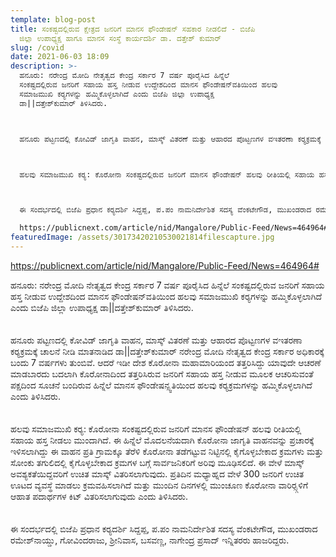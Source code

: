 ```yaml
---
template: blog-post
title: ಸಂಕಷ್ಟದಲ್ಲಿರುವ ಕ್ಷೇತ್ರದ ಜನರಿಗೆ ಮಾನಸ ಫೌಂಡೇಷನ್ ಸಹಕಾರ ನೀಡಲಿದೆ - ಬಿಜೆಪಿ
  ಜಿಲ್ಲಾ ಉಪಾಧ್ಯಕ್ಷ ಹಾಗೂ ಮಾನಸ ಸಂಸ್ಥೆ ಕಾರ್ಯದರ್ಶಿ ಡಾ. ದತ್ತೇಶ್ ಕುಮಾರ್
slug: /covid
date: 2021-06-03 18:09
description: >-
  ಹನೂರು: ನರೇಂದ್ರ ಮೋದಿ ನೇತೃತ್ವದ ಕೇಂದ್ರ ಸರ್ಕಾರ 7 ವರ್ಷ ಪೂರೈಸಿದ ಹಿನ್ನೆಲೆ
  ಸಂಕಷ್ಟದಲ್ಲಿರುವ ಜನರಿಗೆ ಸಹಾಯ ಹಸ್ತ ನೀಡುವ ಉದ್ದೇಶದಿಂದ ಮಾನಸ ಫೌಂಡೇಷನ್‌ವತಿಯಿಂದ ಹಲವು
  ಸಮಾಜಮುಖಿ ಕರ‍್ಯಗಳನ್ನು ಹಮ್ಮಿಕೊಳ್ಳಲಾಗಿದೆ ಎಂದು ಬಿಜೆಪಿ ಜಿಲ್ಲಾ ಉಪಾಧ್ಯಕ್ಷ
  ಡಾ||ದತ್ತೇಶ್‌ಕುಮಾರ್ ತಿಳಿಸಿದರು.



  ಹನೂರು ಪಟ್ಟಣದಲ್ಲಿ ಕೋವಿಡ್ ಜಾಗೃತಿ ವಾಹನ, ಮಾಸ್ಕ್ ವಿತರಣೆ ಮತ್ತು ಆಹಾರದ ಪೊಟ್ಟಣಗಳ ವಇತರಣಾ ಕರ‍್ಯಕ್ರಮಕ್ಕೆ ಚಾಲನೆ ನೀಡಿ ಮಾತನಾಡಿದ ಡಾ||ದತ್ತೇಶ್‌ಕುಮಾರ್ ನರೇಂದ್ರ ಮೋದಿ ನೇತೃತ್ವದ ಕೇಂದ್ರ ಸರ್ಕಾರ ಅಧಿಕಾರಕ್ಕೆ ಬಂದು 7 ವರ್ಷಗಳು ತುಂಬಿವೆ. ಆದರೆ ಇಡೀ ದೇಶ ಕೊರೋನಾ ಮಹಾಮಾರಿಯಂದ ತತ್ತರಿಸಿದ್ದು ಯಾವುದೇ ಆಚರಣೆ ಮಾಡಬಾರದು ಬದಲಾಗಿ ಕೊರೋನಾದಿಂದ ತತ್ತರಿಸಿರುವ ಜನರಿಗೆ ಸಹಾಯ ಹಸ್ತ ನೀಡುವ ಮೂಲಕ ಆಚರಿಸುವಂತೆ ಪಕ್ಷದಿಂದ ಸೂಚನೆ ಬಂದಿರುವ ಹಿನ್ನೆಲೆ ಮಾನಸ ಫೌಂಡೇಷನ್ಸ್ವತಿಯಿಂದ ಹಲವು ಕರ‍್ಯಕ್ರಮಗಳನ್ನು ಹಮ್ಮಿಕೊಳ್ಳಲಾಗಿದೆ ಎಂದು ತಿಳಿಸಿದರು.



  ಹಲವು ಸಮಾಜಮುಖಿ ಕರ‍್ಯ: ಕೊರೋನಾ ಸಂಕಷ್ಟದಲ್ಲಿರುವ ಜನರಿಗೆ ಮಾನಸ ಫೌಂಡೇಷನ್ ಹಲವು ರೀತಿಯಲ್ಲಿ ಸಹಾಯ ಹಸ್ತ ನೀಡಲು ಮುಂದಾಗಿದೆ. ಈ ಹಿನ್ನೆಲೆ ಮೊದಲನೆಯದಾಗಿ ಕೊರೋನಾ ಜಾಗೃತಿ ವಾಹನವನ್ನು ಪ್ರಚಾರಕ್ಕೆ ಇಳಿಸಲಾಗಿದ್ದು ಈ ವಾಹನ ಪ್ರತಿ ಗ್ರಾಮಕ್ಕೂ ತೆರೆಳಿ ಕೊರೋನಾ ತಡೆಗಟ್ಟುವ ನಿಟ್ಟಿನಲ್ಲಿ ಕೈಗೊಳ್ಳಬೇಕಾದ ಕ್ರಮಗಳು ಮತ್ತು ಸೋಂಕು ತಗುಲಿದಲ್ಲಿ ಕೈಗೊಳ್ಳಬೇಕಾದ ಕ್ರಮಗಳ ಬಗ್ಗೆ ಸಾರ್ವಜನಿಕರಿಗೆ ಅರಿವು ಮೂಢಿಸಲಿದೆ. ಈ ವೇಳೆ ಮಾಸ್ಕ್ ಅವಶ್ಯಕತೆಯಿದ್ದವರಿಗೆ ಉಚಿತ ಮಾಸ್ಕ್ ವಿತರಿಸಲಾಗುವುದು. ಪ್ರತಿದಿನ ಮಧ್ಯಾಹ್ನದ ವೇಳೆ 300 ಜನರಿಗೆ ಉಚಿತ ಊಟದ ವ್ಯವಸ್ಥೆ ಮಾಡಲು ಕ್ರಮವಹಿಸಲಾಗಿದೆ ಮತ್ತು ಮುಂದಿನ ದಿನಗಳಲ್ಲಿ ಮುಂಚೂಣ ಕೊರೋನಾ ವಾರಿರ‍್ಸ್ಗಳಿಗೆ ಆಹಾತ ಪದಾರ್ಥಗಳ ಕಿಟ್ ವಿತರಿಸಲಾಗುವುದು ಎಂದು ತಿಳಿಸಿದರು.



  ಈ ಸಂದರ್ಭದಲ್ಲಿ ಬಿಜೆಪಿ ಪ್ರಧಾನ ಕರ‍್ಯದರ್ಶಿ ಸಿದ್ದಪ್ಪ, ಪ.ಪಂ ನಾಮನಿರ್ದೇಶಿತ ಸದಸ್ಯ ವೆಂಕಟೇಗೌಡ, ಮುಖಂಡರಾದ ರಮೇಶ್‌ನಾಯ್ಡು, ಗೋವಿಂದರಾಜು, ಶ್ರೀನಿವಾಸ, ಬಸವಣ್ಣ, ನಾಗೇಂದ್ರ ಪ್ರಸಾದ್ ಇನ್ನಿತರರು ಹಾಜರಿದ್ದರು.

  https://publicnext.com/article/nid/Mangalore/Public-Feed/News=464964#
featuredImage: /assets/30173420210530021814filescapture.jpg
---
```

<!--StartFragment-->

<https://publicnext.com/article/nid/Mangalore/Public-Feed/News=464964#>

ಹನೂರು: ನರೇಂದ್ರ ಮೋದಿ ನೇತೃತ್ವದ ಕೇಂದ್ರ ಸರ್ಕಾರ 7 ವರ್ಷ ಪೂರೈಸಿದ ಹಿನ್ನೆಲೆ ಸಂಕಷ್ಟದಲ್ಲಿರುವ ಜನರಿಗೆ ಸಹಾಯ ಹಸ್ತ ನೀಡುವ ಉದ್ದೇಶದಿಂದ ಮಾನಸ ಫೌಂಡೇಷನ್‌ವತಿಯಿಂದ ಹಲವು ಸಮಾಜಮುಖಿ ಕರ‍್ಯಗಳನ್ನು ಹಮ್ಮಿಕೊಳ್ಳಲಾಗಿದೆ ಎಂದು ಬಿಜೆಪಿ ಜಿಲ್ಲಾ ಉಪಾಧ್ಯಕ್ಷ ಡಾ||ದತ್ತೇಶ್‌ಕುಮಾರ್ ತಿಳಿಸಿದರು.\
\
\
ಹನೂರು ಪಟ್ಟಣದಲ್ಲಿ ಕೋವಿಡ್ ಜಾಗೃತಿ ವಾಹನ, ಮಾಸ್ಕ್ ವಿತರಣೆ ಮತ್ತು ಆಹಾರದ ಪೊಟ್ಟಣಗಳ ವಇತರಣಾ ಕರ‍್ಯಕ್ರಮಕ್ಕೆ ಚಾಲನೆ ನೀಡಿ ಮಾತನಾಡಿದ ಡಾ||ದತ್ತೇಶ್‌ಕುಮಾರ್ ನರೇಂದ್ರ ಮೋದಿ ನೇತೃತ್ವದ ಕೇಂದ್ರ ಸರ್ಕಾರ ಅಧಿಕಾರಕ್ಕೆ ಬಂದು 7 ವರ್ಷಗಳು ತುಂಬಿವೆ. ಆದರೆ ಇಡೀ ದೇಶ ಕೊರೋನಾ ಮಹಾಮಾರಿಯಂದ ತತ್ತರಿಸಿದ್ದು ಯಾವುದೇ ಆಚರಣೆ ಮಾಡಬಾರದು ಬದಲಾಗಿ ಕೊರೋನಾದಿಂದ ತತ್ತರಿಸಿರುವ ಜನರಿಗೆ ಸಹಾಯ ಹಸ್ತ ನೀಡುವ ಮೂಲಕ ಆಚರಿಸುವಂತೆ ಪಕ್ಷದಿಂದ ಸೂಚನೆ ಬಂದಿರುವ ಹಿನ್ನೆಲೆ ಮಾನಸ ಫೌಂಡೇಷನ್ಸ್ವತಿಯಿಂದ ಹಲವು ಕರ‍್ಯಕ್ರಮಗಳನ್ನು ಹಮ್ಮಿಕೊಳ್ಳಲಾಗಿದೆ ಎಂದು ತಿಳಿಸಿದರು.\
\
\
ಹಲವು ಸಮಾಜಮುಖಿ ಕರ‍್ಯ: ಕೊರೋನಾ ಸಂಕಷ್ಟದಲ್ಲಿರುವ ಜನರಿಗೆ ಮಾನಸ ಫೌಂಡೇಷನ್ ಹಲವು ರೀತಿಯಲ್ಲಿ ಸಹಾಯ ಹಸ್ತ ನೀಡಲು ಮುಂದಾಗಿದೆ. ಈ ಹಿನ್ನೆಲೆ ಮೊದಲನೆಯದಾಗಿ ಕೊರೋನಾ ಜಾಗೃತಿ ವಾಹನವನ್ನು ಪ್ರಚಾರಕ್ಕೆ ಇಳಿಸಲಾಗಿದ್ದು ಈ ವಾಹನ ಪ್ರತಿ ಗ್ರಾಮಕ್ಕೂ ತೆರೆಳಿ ಕೊರೋನಾ ತಡೆಗಟ್ಟುವ ನಿಟ್ಟಿನಲ್ಲಿ ಕೈಗೊಳ್ಳಬೇಕಾದ ಕ್ರಮಗಳು ಮತ್ತು ಸೋಂಕು ತಗುಲಿದಲ್ಲಿ ಕೈಗೊಳ್ಳಬೇಕಾದ ಕ್ರಮಗಳ ಬಗ್ಗೆ ಸಾರ್ವಜನಿಕರಿಗೆ ಅರಿವು ಮೂಢಿಸಲಿದೆ. ಈ ವೇಳೆ ಮಾಸ್ಕ್ ಅವಶ್ಯಕತೆಯಿದ್ದವರಿಗೆ ಉಚಿತ ಮಾಸ್ಕ್ ವಿತರಿಸಲಾಗುವುದು. ಪ್ರತಿದಿನ ಮಧ್ಯಾಹ್ನದ ವೇಳೆ 300 ಜನರಿಗೆ ಉಚಿತ ಊಟದ ವ್ಯವಸ್ಥೆ ಮಾಡಲು ಕ್ರಮವಹಿಸಲಾಗಿದೆ ಮತ್ತು ಮುಂದಿನ ದಿನಗಳಲ್ಲಿ ಮುಂಚೂಣ ಕೊರೋನಾ ವಾರಿರ‍್ಸ್ಗಳಿಗೆ ಆಹಾತ ಪದಾರ್ಥಗಳ ಕಿಟ್ ವಿತರಿಸಲಾಗುವುದು ಎಂದು ತಿಳಿಸಿದರು.\
\
\
ಈ ಸಂದರ್ಭದಲ್ಲಿ ಬಿಜೆಪಿ ಪ್ರಧಾನ ಕರ‍್ಯದರ್ಶಿ ಸಿದ್ದಪ್ಪ, ಪ.ಪಂ ನಾಮನಿರ್ದೇಶಿತ ಸದಸ್ಯ ವೆಂಕಟೇಗೌಡ, ಮುಖಂಡರಾದ ರಮೇಶ್‌ನಾಯ್ಡು, ಗೋವಿಂದರಾಜು, ಶ್ರೀನಿವಾಸ, ಬಸವಣ್ಣ, ನಾಗೇಂದ್ರ ಪ್ರಸಾದ್ ಇನ್ನಿತರರು ಹಾಜರಿದ್ದರು.

<!--EndFragment-->